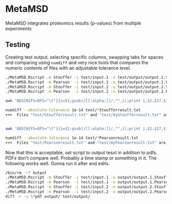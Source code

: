 # MetaMSD


MetaMSD integrates proteomics results (p-values) from multiple experiments





##	Testing

Creating test output, selecting specific columns, swapping tabs for spaces and comparing using `numdiff` and very nice tools that compares the numeric contents of files with an adjustable tolerance level.

```BASH
./MetaMSD.Rscript -m Stouffer -i test/input.1 -o test/output/output.1.Stouffer
./MetaMSD.Rscript -m Pearson  -i test/input.1 -o test/output/output.1.Pearson 
./MetaMSD.Rscript -m Stouffer -i test/input.2 -o test/output/output.2.Stouffer
./MetaMSD.Rscript -m Pearson  -i test/input.2 -o test/output/output.2.Pearson 

awk 'BEGIN{FS=OFS="\t"}{i=$1;gsub(/[[:alpha:]]/,"",i);print i,$1,$17,$18,$19}'  test/output/output.2.Stouffer/MetaAnalysisResult.txt | sort -n | sed -e '1s/^\t//' | sed -e 's/\t/ /g' | head -2001 > test/myStoufferresult.txt

numdiff --absolute-tolerance 1e-14 test/*Stoufferresult.txt
+++  Files "test/Stoufferresult.txt" and "test/myStoufferresult.txt" are equal


awk 'BEGIN{FS=OFS="\t"}{i=$1;gsub(/[[:alpha:]]/,"",i);print i,$1,$17,$18,$19}'  test/output/output.2.Pearson/MetaAnalysisResult.txt | sort -n | sed -e '1s/^\t//' | sed -e 's/\t/ /g' | head -2001 > test/myPearsonresult.txt

numdiff --absolute-tolerance 1e-14 test/*Pearsonresult.txt 
+++  Files "test/Pearsonresult.txt" and "test/myPearsonresult.txt" are equal

```

Now that this is acceptable, set script to output tesxt in addition to pdfs.
PDFs don't compare well. Probably a time stamp or something in it.
The following works well. Gonna run it after and edits.

```BASH
/bin/rm -rf output
./MetaMSD.Rscript -m Stouffer -i test/input.1 -o output/output.1.Stouffer/
./MetaMSD.Rscript -m Pearson  -i test/input.1 -o output/output.1.Pearson/
./MetaMSD.Rscript -m Stouffer -i test/input.2 -o output/output.2.Stouffer/
./MetaMSD.Rscript -m Pearson  -i test/input.2 -o output/output.2.Pearson/
diff -r -x \*pdf output/ test/output/
```
